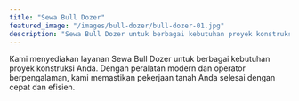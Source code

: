 ```yaml
---
title: "Sewa Bull Dozer"
featured_image: "/images/bull-dozer/bull-dozer-01.jpg"
description: "Sewa Bull Dozer untuk berbagai kebutuhan proyek konstruksi. Mesin berkualitas dengan operator profesional untuk hasil terbaik."
---
```


Kami menyediakan layanan Sewa Bull Dozer untuk berbagai kebutuhan proyek konstruksi Anda. Dengan peralatan modern dan operator berpengalaman, kami memastikan pekerjaan tanah Anda selesai dengan cepat dan efisien.